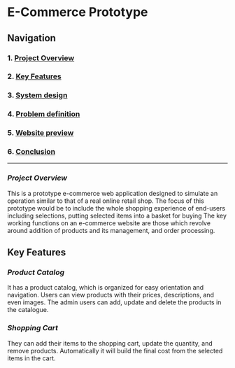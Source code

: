 # E-Commerce Prototype

## Navigation

### 1. [Project Overview](#1-project-overview)

### 2. [Key Features](#2-key-features)

### 3. [System design](./pages/system-design.md)

### 4. [Problem definition](./pages/problem-definition.md)

### 5. [Website preview](https://alpelx.github.io/E-Commerce-Clieent-side/)

### 6. [Conclusion](./pages/conclusion.md)

---

### *Project Overview*

This is a prototype e-commerce web application designed to simulate an operation similar to that of a real online retail shop. The focus of this prototype would be to include the whole shopping experience of end-users including selections, putting selected items into a basket for buying The key working functions on an e-commerce website are those which revolve around addition of products and its management, and order processing.

## Key Features

### *Product Catalog*

It has a product catalog, which is organized for easy orientation and navigation.
Users can view products with their prices, descriptions, and even images.
The admin users can add, update and delete the products in the catalogue.

### *Shopping Cart*

They can add their items to the shopping cart, update the quantity, and remove products.
Automatically it will build the final cost from the selected items in the cart.
